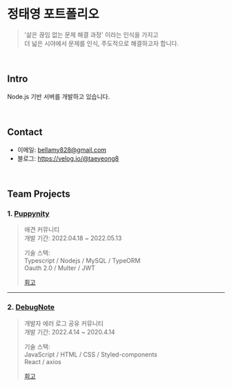 # 정태영 포트폴리오
> '삶은 끊임 없는 문제 해결 과정' 이라는 인식을 가지고  
더 넓은 시야에서 문제를 인식, 주도적으로 해결하고자 합니다.

</br>

## Intro
Node.js 기반 서버를 개발하고 있습니다.

</br>

## Contact
- 이메일: bellamy828@gmail.com
- 블로그: https://velog.io/@taeyeong8

<br>

## Team Projects

### 1. [Puppynity](https://github.com/codestates/Puppynity/wiki)
> 애견 커뮤니티  
> 개발 기간: 2022.04.18 ~ 2022.05.13  
>
> 기술 스택:  
> Typescript / Nodejs / MySQL / TypeORM  
> Oauth 2.0 / Multer / JWT
>
> [회고](https://velog.io/@taeyeong8/4%EC%A3%BC-%ED%8C%80-%ED%94%84%EB%A1%9C%EC%A0%9D%ED%8A%B8-%ED%9A%8C%EA%B3%A0)

---

### 2. [DebugNote](https://github.com/codestates/DebugNote/wiki)
> 개발자 에러 로그 공유 커뮤니티  
> 개발 기간: 2022.4.14 ~ 2020.4.14  
> 
> 기술 스택:  
> JavaScript / HTML / CSS / Styled-components  
> React / axios
>
> [회고](https://velog.io/@taeyeong8/%EC%B2%AB-%EB%B2%88%EC%A7%B8-%ED%94%84%EB%A1%9C%EC%A0%9D%ED%8A%B8-%ED%9A%8C%EA%B3%A0)
